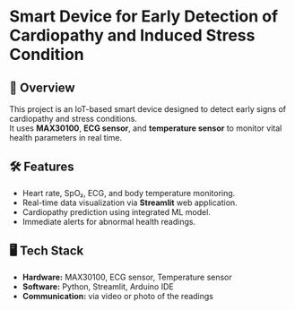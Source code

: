 # Smart Device for Early Detection of Cardiopathy and Induced Stress Condition

## 📌 Overview
This project is an IoT-based smart device designed to detect early signs of cardiopathy and stress conditions.  
It uses **MAX30100**, **ECG sensor**, and **temperature sensor** to monitor vital health parameters in real time.

## 🛠 Features
- Heart rate, SpO₂, ECG, and body temperature monitoring.
- Real-time data visualization via **Streamlit** web application.
- Cardiopathy prediction using integrated ML model.
- Immediate alerts for abnormal health readings.

## 🖥 Tech Stack
- **Hardware:** MAX30100, ECG sensor, Temperature sensor
- **Software:** Python, Streamlit, Arduino IDE
- **Communication:** via video or photo of the readings


